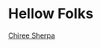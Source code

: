<h1 style="font-weight:bold, font-color:orange"> Hellow Folks</h1>
<div class="LI-profile-badge"  data-version="v1" data-size="medium" data-locale="en_US" data-type="vertical" data-theme="dark" data-vanity="chiree-sherpa"><a class="LI-simple-link" href='https://np.linkedin.com/in/chiree-sherpa?trk=profile-badge'>Chiree Sherpa</a></div>
